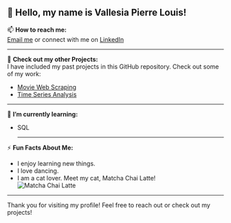 <!--
**Vsia/Vsia** is a ✨ _special_ ✨ repository because its `README.md` (this file) appears on your GitHub profile.

Here are some ideas to get you started:

- 🔭 I’m currently working on ...
- 🌱 I’m currently learning ...
- 👯 I’m looking to collaborate on ...
- 🤔 I’m looking for help with ...
- 💬 Ask me about ...
- 📫 How to reach me: ...
- 😄 Pronouns: ...
- ⚡ Fun fact: ...
-->

## 👋 Hello, my name is Vallesia Pierre Louis!

📫 **How to reach me:**  
[Email me](mailto:Vallesia.pierrelouis@yahoo.com) or connect with me on [LinkedIn](https://www.linkedin.com/in/vallesia-pierre-louis)

---

🔭 **Check out my other Projects:**  
I have included my past projects in this GitHub repository. Check out some of my work:

- [Movie Web Scraping](https://github.com/Vsia/scraping)  
- [Time Series Analysis](https://github.com/Vsia/time_series)  

---
🌱 **I’m currently learning:**  
- SQL

  ---
⚡ **Fun Facts About Me:**  
- I enjoy learning new things.
- I love dancing. 
- I am a cat lover. Meet my cat, Matcha Chai Latte!  
![Matcha Chai Latte](https://github.com/user-attachments/assets/53163e43-aa46-4c35-bd79-4443056372c1)

---


<!--
👯 **I’m looking to collaborate on:**  
- **Statitsical Analysis :** I am interested in contributing to open source projects where I can learn from experienced developers and apply my skills.
- **Data Science & Analysis:** I’d love to collaborate with others on data science projects, particularly in areas like machine learning, data visualization, or web scraping.
- **Web Development:** I'm eager to work with teams on web development projects that focus on user experience and efficient design.
- **Learning Opportunities:** I’m open to collaborating on any projects that can help me grow professionally and learn new technologies.

🤔 **I’m looking for help with:**  
[You can mention any projects or topics where you need assistance.]

💬 **Ask me about:**  
[Include topics you are comfortable discussing or sharing your knowledge about.]

---
-->

Thank you for visiting my profile! Feel free to reach out or check out my projects!

